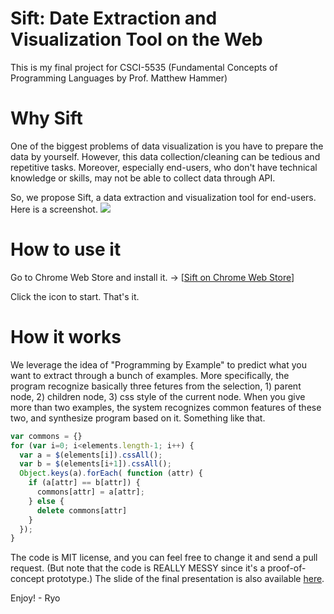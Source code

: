 # Sift: Date Extraction and Visualization Tool on the Web

This is my final project for CSCI-5535 (Fundamental Concepts of Programming Languages by Prof. Matthew Hammer)

# Why Sift 

One of the biggest problems of data visualization is you have to prepare the data by yourself. 
However, this data collection/cleaning can be tedious and repetitive tasks. Moreover, especially end-users, who don't have technical knowledge or skills, may not be able to collect data through API.

So, we propose Sift, a data extraction and visualization tool for end-users. Here is a screenshot.
![](https://github.com/ryosuzuki/sift/blob/master/resources/demo.gif)


# How to use it

Go to Chrome Web Store and install it. -> [[Sift on Chrome Web Store](https://chrome.google.com/webstore/detail/sift-date-extraction-and/jbcecgeacaplcfhomelekapejnbjifpc/)]

Click the icon to start. That's it.


# How it works 

We leverage the idea of "Programming by Example" to predict what you want to extract through a bunch of examples. 
More specifically, the program recognize basically three fetures from the selection, 1) parent node, 2) children node, 3) css style of the current node. When you give more than two examples, the system recognizes common features of these two, and synthesize program based on it. Something like that. 

```js
var commons = {}
for (var i=0; i<elements.length-1; i++) {
  var a = $(elements[i]).cssAll();
  var b = $(elements[i+1]).cssAll();
  Object.keys(a).forEach( function (attr) {
    if (a[attr] == b[attr]) {
      commons[attr] = a[attr];
    } else {
      delete commons[attr]
    }
  });
}
```

The code is MIT license, and you can feel free to change it and send a pull request. (But note that the code is REALLY MESSY since it's a proof-of-concept prototype.)
The slide of the final presentation is also available [here](https://github.com/ryosuzuki/sift/blob/master/resources/slide.pdf). 

Enjoy! - Ryo
